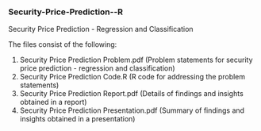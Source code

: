 ### Security-Price-Prediction--R
 Security Price Prediction - Regression and Classification
 <br>
 
 The files consist of the following: 
 <br>
 1. Security Price Prediction Problem.pdf (Problem statements for security price prediction - regression and classification) 
 2. Security Price Prediction Code.R (R code for addressing the problem statements) 
 3. Security Price Prediction Report.pdf (Details of findings and insights obtained in a report)
 4. Security Price Prediction Presentation.pdf (Summary of findings and insights obtained in a presentation)
